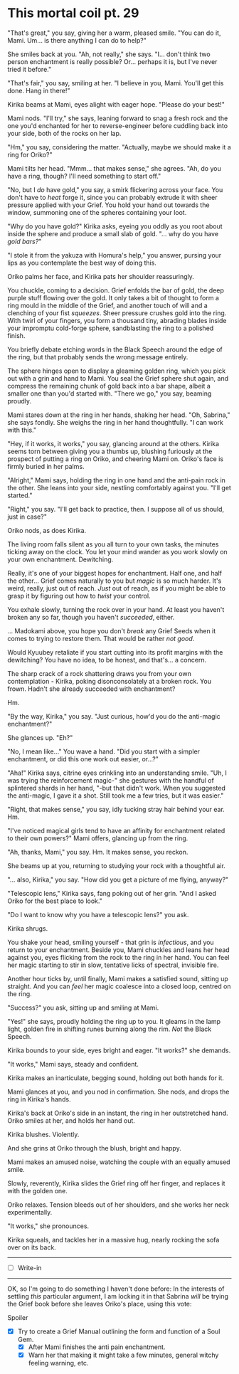 # This mortal coil pt. 29

"That's great," you say, giving her a warm, pleased smile. "You can do it, Mami. Um... is there anything I can do to help?"

She smiles back at you. "Ah, not really," she says. "I... don't think two person enchantment is really possible? Or... perhaps it is, but I've never tried it before."

"That's fair," you say, smiling at her. "I believe in you, Mami. You'll get this done. Hang in there!"

Kirika beams at Mami, eyes alight with eager hope. "Please do your best!"

Mami nods. "I'll try," she says, leaning forward to snag a fresh rock and the one you'd enchanted for her to reverse-engineer before cuddling back into your side, both of the rocks on her lap.

"Hm," you say, considering the matter. "Actually, maybe we should make it a ring for Oriko?"

Mami tilts her head. "Mmm... that makes sense," she agrees. "Ah, do you have a ring, though? I'll need something to start off."

"No, but I *do* have gold," you say, a smirk flickering across your face. You don't have to *heat* forge it, since you can probably extrude it with sheer pressure applied with your Grief. You hold your hand out towards the window, summoning one of the spheres containing your loot.

"Why do you have gold?" Kirika asks, eyeing you oddly as you root about inside the sphere and produce a small slab of gold. "... why do you have *gold bars?*"

"I stole it from the yakuza with Homura's help," you answer, pursing your lips as you contemplate the best way of doing this.

Oriko palms her face, and Kirika pats her shoulder reassuringly.

You chuckle, coming to a decision. Grief enfolds the bar of gold, the deep purple stuff flowing over the gold. It only takes a bit of thought to form a ring mould in the middle of the Grief, and another touch of will and a clenching of your fist *squeezes*. Sheer pressure crushes gold into the ring. With twirl of your fingers, you form a thousand tiny, abrading blades inside your impromptu cold-forge sphere, sandblasting the ring to a polished finish.

You briefly debate etching words in the Black Speech around the edge of the ring, but that probably sends the wrong message entirely.

The sphere hinges open to display a gleaming golden ring, which you pick out with a grin and hand to Mami. You seal the Grief sphere shut again, and compress the remaining chunk of gold back into a bar shape, albeit a smaller one than you'd started with. "There we go," you say, beaming proudly.

Mami stares down at the ring in her hands, shaking her head. "Oh, Sabrina," she says fondly. She weighs the ring in her hand thoughtfully. "I can work with this."

"Hey, if it works, it works," you say, glancing around at the others. Kirika seems torn between giving you a thumbs up, blushing furiously at the prospect of putting a ring on Oriko, and cheering Mami on. Oriko's face is firmly buried in her palms.

"Alright," Mami says, holding the ring in one hand and the anti-pain rock in the other. She leans into your side, nestling comfortably against you. "I'll get started."

"Right," you say. "I'll get back to practice, then. I suppose all of us should, just in case?"

Oriko nods, as does Kirika.

The living room falls silent as you all turn to your own tasks, the minutes ticking away on the clock. You let your mind wander as you work slowly on your own enchantment. Dewitching.

Really, it's one of your biggest hopes for enchantment. Half one, and half the other... Grief comes naturally to you but *magic* is so much harder. It's weird, really, just out of reach. *Just* out of reach, as if you might be able to grasp it by figuring out how to *twist* your control.

You exhale slowly, turning the rock over in your hand. At least you haven't broken any so far, though you haven't *succeeded*, either.

... Madokami above, you hope you don't *break* any Grief Seeds when it comes to trying to restore them. That would be rather *not good*.

Would Kyuubey retaliate if you start cutting into its profit margins with the dewitching? You have no idea, to be honest, and that's... a concern.

The sharp crack of a rock shattering draws you from your own contemplation - Kirika, poking disonconsolately at a broken rock. You frown. Hadn't she already succeeded with enchantment?

Hm.

"By the way, Kirika," you say. "Just curious, how'd you do the anti-magic enchantment?"

She glances up. "Eh?"

"No, I mean like..." You wave a hand. "Did you start with a simpler enchantment, or did this one work out easier, or...?"

"Aha!" Kirika says, citrine eyes crinkling into an understanding smile. "Uh, I was trying the reinforcement magic-" she gestures with the handful of splintered shards in her hand, "-but that didn't work. When you suggested the anti-magic, I gave it a shot. Still took me a few tries, but it was easier."

"Right, that makes sense," you say, idly tucking stray hair behind your ear. Hm.

"I've noticed magical girls tend to have an affinity for enchantment related to their own powers?" Mami offers, glancing up from the ring.

"Ah, thanks, Mami," you say. Hm. It makes sense, you reckon.

She beams up at you, returning to studying your rock with a thoughtful air.

"... also, Kirika," you say. "How did you get a picture of me flying, anyway?"

"Telescopic lens," Kirika says, fang poking out of her grin. "And I asked Oriko for the best place to look."

"Do I want to know why you have a telescopic lens?" you ask.

Kirika shrugs.

You shake your head, smiling yourself - that grin is *infectious*, and you return to your enchantment. Beside you, Mami chuckles and leans her head against you, eyes flicking from the rock to the ring in her hand. You can feel her magic starting to stir in slow, tentative licks of spectral, invisible fire.

Another hour ticks by, until finally, Mami makes a satisfied sound, sitting up straight. And you can *feel* her magic coalesce into a closed loop, centred on the ring.

"Success?" you ask, sitting up and smiling at Mami.

"Yes!" she says, proudly holding the ring up to you. It gleams in the lamp light, golden fire in shifting runes burning along the rim. *Not* the Black Speech.

Kirika bounds to your side, eyes bright and eager. "It works?" she demands.

"It works," Mami says, steady and confident.

Kirika makes an inarticulate, begging sound, holding out both hands for it.

Mami glances at you, and you nod in confirmation. She nods, and drops the ring in Kirika's hands.

Kirika's back at Oriko's side in an instant, the ring in her outstretched hand. Oriko smiles at her, and holds her hand out.

Kirika blushes. Violently.

And she grins at Oriko through the blush, bright and happy.

Mami makes an amused noise, watching the couple with an equally amused smile.

Slowly, reverently, Kirika slides the Grief ring off her finger, and replaces it with the golden one.

Oriko relaxes. Tension bleeds out of her shoulders, and she works her neck experimentally.

"It works," she pronounces.

Kirika squeals, and tackles her in a massive hug, nearly rocking the sofa over on its back.

---

- [ ] Write-in

---

OK, so I'm going to do something I haven't done before: In the interests of settling *this* particular argument, I am locking it in that Sabrina *will* be trying the Grief book before she leaves Oriko's place, using this vote:

Spoiler

- [x] Try to create a Grief Manual outlining the form and function of a Soul Gem.
  - [x] After Mami finishes the anti pain enchantment.
  - [x] Warn her that making it might take a few minutes, general witchy feeling warning, etc.
